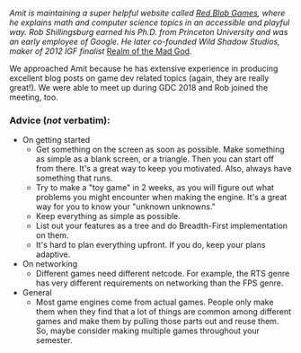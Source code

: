 _Amit is maintaining a super helpful website called [Red Blob Games](https://www.redblobgames.com/), where he explains math and computer science topics in an accessible and playful way. Rob Shillingsburg earned his Ph.D. from Princeton University and was an early employee of Google. He later co-founded Wild Shadow Studios, maker of 2012 IGF finalist_ [Realm of the Mad God](http://realmofthemadgod.com/).

We approached Amit because he has extensive experience in producing excellent blog posts on game dev related topics (again, they are really great!). We were able to meet up during GDC 2018 and Rob joined the meeting, too.

### Advice (_not_ verbatim):



*   On getting started
    *   Get something on the screen as soon as possible. Make something as simple as a blank screen, or a triangle. Then you can start off from there. It's a great way to keep you motivated. Also, always have something that runs.
    *   Try to make a "toy game" in 2 weeks, as you will figure out what problems you might encounter when making the engine. It's a great way for you to know your "unknown unknowns."
    *   Keep everything as simple as possible.
    *   List out your features as a tree and do Breadth-First implementation on them.
    *   It's hard to plan everything upfront. If you do, keep your plans adaptive.
*   On networking
    *   Different games need different netcode. For example, the RTS genre has very different requirements on networking than the FPS genre. 
*   General
    *   Most game engines come from actual games. People only make them when they find that a lot of things are common among different games and make them by pulling those parts out and reuse them. So, maybe consider making multiple games throughout your semester.